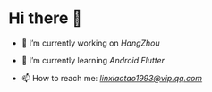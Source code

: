 # Hi there 👋

<!--
**LinXiaoTao/LinXiaoTao** is a ✨ _special_ ✨ repository because its `README.md` (this file) appears on your GitHub profile.
-->

- 🔭 I’m currently working on *HangZhou*

- 🌱 I’m currently learning *Android Flutter*

- 📫 How to reach me: *linxiaotao1993@vip.qq.com*
